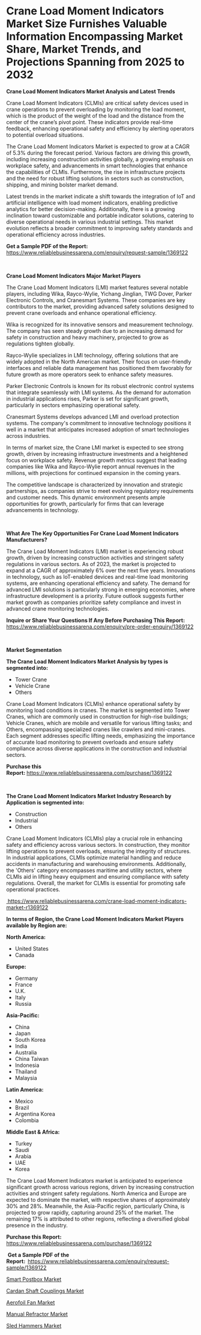 <p><h1>Crane Load Moment Indicators Market Size Furnishes Valuable Information Encompassing Market Share, Market Trends, and Projections Spanning from 2025 to 2032</h1></p><p><strong>Crane Load Moment Indicators Market Analysis and Latest Trends</strong></p>
<p><p>Crane Load Moment Indicators (CLMIs) are critical safety devices used in crane operations to prevent overloading by monitoring the load moment, which is the product of the weight of the load and the distance from the center of the crane’s pivot point. These indicators provide real-time feedback, enhancing operational safety and efficiency by alerting operators to potential overload situations.</p><p>The Crane Load Moment Indicators Market is expected to grow at a CAGR of 5.3% during the forecast period. Various factors are driving this growth, including increasing construction activities globally, a growing emphasis on workplace safety, and advancements in smart technologies that enhance the capabilities of CLMIs. Furthermore, the rise in infrastructure projects and the need for robust lifting solutions in sectors such as construction, shipping, and mining bolster market demand. </p><p>Latest trends in the market indicate a shift towards the integration of IoT and artificial intelligence with load moment indicators, enabling predictive analytics for better decision-making. Additionally, there is a growing inclination toward customizable and portable indicator solutions, catering to diverse operational needs in various industrial settings. This market evolution reflects a broader commitment to improving safety standards and operational efficiency across industries.</p></p>
<p><strong>Get a Sample PDF of the Report:&nbsp;</strong> <a href="https://www.reliablebusinessarena.com/enquiry/request-sample/1369122?utm_campaign=3254&utm_medium=2&utm_source=Github&utm_content=ia&utm_term=22032025&utm_id=crane-load-moment-indicators">https://www.reliablebusinessarena.com/enquiry/request-sample/1369122</a></p>
<p>&nbsp;</p>
<p><strong>Crane Load Moment Indicators Major Market Players</strong></p>
<p><p>The Crane Load Moment Indicators (LMI) market features several notable players, including Wika, Rayco-Wylie, Yichang Jinglian, TWG Dover, Parker Electronic Controls, and Cranesmart Systems. These companies are key contributors to the market, providing advanced safety solutions designed to prevent crane overloads and enhance operational efficiency.</p><p>Wika is recognized for its innovative sensors and measurement technology. The company has seen steady growth due to an increasing demand for safety in construction and heavy machinery, projected to grow as regulations tighten globally.</p><p>Rayco-Wylie specializes in LMI technology, offering solutions that are widely adopted in the North American market. Their focus on user-friendly interfaces and reliable data management has positioned them favorably for future growth as more operators seek to enhance safety measures.</p><p>Parker Electronic Controls is known for its robust electronic control systems that integrate seamlessly with LMI systems. As the demand for automation in industrial applications rises, Parker is set for significant growth, particularly in sectors emphasizing operational safety.</p><p>Cranesmart Systems develops advanced LMI and overload protection systems. The company's commitment to innovative technology positions it well in a market that anticipates increased adoption of smart technologies across industries.</p><p>In terms of market size, the Crane LMI market is expected to see strong growth, driven by increasing infrastructure investments and a heightened focus on workplace safety. Revenue growth metrics suggest that leading companies like Wika and Rayco-Wylie report annual revenues in the millions, with projections for continued expansion in the coming years.</p><p>The competitive landscape is characterized by innovation and strategic partnerships, as companies strive to meet evolving regulatory requirements and customer needs. This dynamic environment presents ample opportunities for growth, particularly for firms that can leverage advancements in technology.</p></p>
<p>&nbsp;</p>
<p><strong>What Are The Key Opportunities For Crane Load Moment Indicators Manufacturers?</strong></p>
<p><p>The Crane Load Moment Indicators (LMI) market is experiencing robust growth, driven by increasing construction activities and stringent safety regulations in various sectors. As of 2023, the market is projected to expand at a CAGR of approximately 6% over the next five years. Innovations in technology, such as IoT-enabled devices and real-time load monitoring systems, are enhancing operational efficiency and safety. The demand for advanced LMI solutions is particularly strong in emerging economies, where infrastructure development is a priority. Future outlook suggests further market growth as companies prioritize safety compliance and invest in advanced crane monitoring technologies.</p></p>
<p><strong>Inquire or Share Your Questions If Any Before Purchasing This Report:</strong> <a href="https://www.reliablebusinessarena.com/enquiry/pre-order-enquiry/1369122?utm_campaign=3254&utm_medium=2&utm_source=Github&utm_content=ia&utm_term=22032025&utm_id=crane-load-moment-indicators">https://www.reliablebusinessarena.com/enquiry/pre-order-enquiry/1369122</a></p>
<p>&nbsp;</p>
<p><strong>Market Segmentation</strong></p>
<p><strong>The Crane Load Moment Indicators Market Analysis by types is segmented into:</strong></p>
<p><ul><li>Tower Crane</li><li>Vehicle Crane</li><li>Others</li></ul></p>
<p><p>Crane Load Moment Indicators (CLMIs) enhance operational safety by monitoring load conditions in cranes. The market is segmented into Tower Cranes, which are commonly used in construction for high-rise buildings; Vehicle Cranes, which are mobile and versatile for various lifting tasks; and Others, encompassing specialized cranes like crawlers and mini-cranes. Each segment addresses specific lifting needs, emphasizing the importance of accurate load monitoring to prevent overloads and ensure safety compliance across diverse applications in the construction and industrial sectors.</p></p>
<p><strong>Purchase this Report:&nbsp;</strong><a href="https://www.reliablebusinessarena.com/purchase/1369122?utm_campaign=3254&utm_medium=2&utm_source=Github&utm_content=ia&utm_term=22032025&utm_id=crane-load-moment-indicators">https://www.reliablebusinessarena.com/purchase/1369122</a></p>
<p>&nbsp;</p>
<p><strong>The Crane Load Moment Indicators Market Industry Research by Application is segmented into:</strong></p>
<p><ul><li>Construction</li><li>Industrial</li><li>Others</li></ul></p>
<p><p>Crane Load Moment Indicators (CLMIs) play a crucial role in enhancing safety and efficiency across various sectors. In construction, they monitor lifting operations to prevent overloads, ensuring the integrity of structures. In industrial applications, CLMIs optimize material handling and reduce accidents in manufacturing and warehousing environments. Additionally, the 'Others' category encompasses maritime and utility sectors, where CLMIs aid in lifting heavy equipment and ensuring compliance with safety regulations. Overall, the market for CLMIs is essential for promoting safe operational practices.</p></p>
<p><a href="https://www.reliablebusinessarena.com/crane-load-moment-indicators-market-r1369122?utm_campaign=3254&utm_medium=2&utm_source=Github&utm_content=ia&utm_term=22032025&utm_id=crane-load-moment-indicators">&nbsp;https://www.reliablebusinessarena.com/crane-load-moment-indicators-market-r1369122</a></p>
<p><strong>In terms of Region, the Crane Load Moment Indicators Market Players available by Region are:</strong></p>
<p>
    <p> <strong> North America: </strong>
        <ul>
            <li>United States</li>
            <li>Canada</li>
        </ul>
        </p> 
    <p> <strong> Europe: </strong>
        <ul>
            <li>Germany</li>
            <li>France</li>
            <li>U.K.</li>
            <li>Italy</li>
            <li>Russia</li>
        </ul>
        </p> 
    <p> <strong> Asia-Pacific: </strong>
        <ul>
            <li>China</li>
            <li>Japan</li>
            <li>South Korea</li>
            <li>India</li>
            <li>Australia</li>
            <li>China Taiwan</li>
            <li>Indonesia</li>
            <li>Thailand</li>
            <li>Malaysia</li>
        </ul>
        </p> 
    <p> <strong> Latin America: </strong>
        <ul>
            <li>Mexico</li>
            <li>Brazil</li>
            <li>Argentina Korea</li>
            <li>Colombia</li>
        </ul>
        </p> 
    <p> <strong> Middle East & Africa: </strong>
        <ul>
            <li>Turkey</li>
            <li>Saudi</li>
            <li>Arabia</li>
            <li>UAE</li>
            <li>Korea</li>
        </ul>
    </p>
    </p>
<p><p>The Crane Load Moment Indicators market is anticipated to experience significant growth across various regions, driven by increasing construction activities and stringent safety regulations. North America and Europe are expected to dominate the market, with respective shares of approximately 30% and 28%. Meanwhile, the Asia-Pacific region, particularly China, is projected to grow rapidly, capturing around 25% of the market. The remaining 17% is attributed to other regions, reflecting a diversified global presence in the industry.</p></p>
<p><strong>Purchase this Report: </strong><a href="https://www.reliablebusinessarena.com/purchase/1369122?utm_campaign=3254&utm_medium=2&utm_source=Github&utm_content=ia&utm_term=22032025&utm_id=crane-load-moment-indicators">https://www.reliablebusinessarena.com/purchase/1369122</a></p>
<p>&nbsp;<strong>Get a Sample PDF of the Report:&nbsp;&nbsp;</strong><a href="https://www.reliablebusinessarena.com/enquiry/request-sample/1369122?utm_campaign=3254&utm_medium=2&utm_source=Github&utm_content=ia&utm_term=22032025&utm_id=crane-load-moment-indicators">https://www.reliablebusinessarena.com/enquiry/request-sample/1369122</a></p>
<p><strong></strong></p>
<p><p><a href="https://www.linkedin.com/pulse/comprehensive-analysis-smart-postbox-market-growth-study-jiaze?utm_campaign=3254&utm_medium=2&utm_source=Github&utm_content=ia&utm_term=22032025&utm_id=crane-load-moment-indicators">Smart Postbox Market</a></p><p><a href="https://www.linkedin.com/pulse/cardan-shaft-couplings-market-outlook-from-2025-2032-marketsize-ms7ee?utm_campaign=3254&utm_medium=2&utm_source=Github&utm_content=ia&utm_term=22032025&utm_id=crane-load-moment-indicators">Cardan Shaft Couplings Market</a></p><p><a href="https://www.linkedin.com/pulse/aerofoil-fan-market-forecast-2025-2032-expected-expand-v3nhe?utm_campaign=3254&utm_medium=2&utm_source=Github&utm_content=ia&utm_term=22032025&utm_id=crane-load-moment-indicators">Aerofoil Fan Market</a></p><p><a href="https://www.linkedin.com/pulse/analyzing-manual-refractor-market-13-cagr-growth-forecast-wckje?utm_campaign=3254&utm_medium=2&utm_source=Github&utm_content=ia&utm_term=22032025&utm_id=crane-load-moment-indicators">Manual Refractor Market</a></p><p><a href="https://www.linkedin.com/pulse/report-impact-latest-trends-sled-hammers-market-growth-forecasted-9like?utm_campaign=3254&utm_medium=2&utm_source=Github&utm_content=ia&utm_term=22032025&utm_id=crane-load-moment-indicators">Sled Hammers Market</a></p></p>